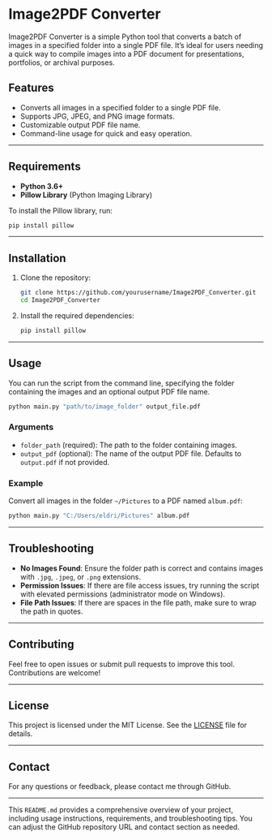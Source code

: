 # **Image2PDF Converter**

Image2PDF Converter is a simple Python tool that converts a batch of images in a specified folder into a single PDF file. It’s ideal for users needing a quick way to compile images into a PDF document for presentations, portfolios, or archival purposes.

## **Features**

- Converts all images in a specified folder to a single PDF file.
- Supports JPG, JPEG, and PNG image formats.
- Customizable output PDF file name.
- Command-line usage for quick and easy operation.

---

## **Requirements**

- **Python 3.6+**
- **Pillow Library** (Python Imaging Library)

To install the Pillow library, run:
```bash
pip install pillow
```

---

## **Installation**

1. Clone the repository:
   ```bash
   git clone https://github.com/yourusername/Image2PDF_Converter.git
   cd Image2PDF_Converter
   ```

2. Install the required dependencies:
   ```bash
   pip install pillow
   ```

---

## **Usage**

You can run the script from the command line, specifying the folder containing the images and an optional output PDF file name.

```bash
python main.py "path/to/image_folder" output_file.pdf
```

### **Arguments**

- `folder_path` (required): The path to the folder containing images.
- `output_pdf` (optional): The name of the output PDF file. Defaults to `output.pdf` if not provided.

### **Example**

Convert all images in the folder `~/Pictures` to a PDF named `album.pdf`:

```bash
python main.py "C:/Users/eldri/Pictures" album.pdf
```

---

## **Troubleshooting**

- **No Images Found**: Ensure the folder path is correct and contains images with `.jpg`, `.jpeg`, or `.png` extensions.
- **Permission Issues**: If there are file access issues, try running the script with elevated permissions (administrator mode on Windows).
- **File Path Issues**: If there are spaces in the file path, make sure to wrap the path in quotes.

---

## **Contributing**

Feel free to open issues or submit pull requests to improve this tool. Contributions are welcome!

---

## **License**

This project is licensed under the MIT License. See the [LICENSE](LICENSE) file for details.

---

## **Contact**

For any questions or feedback, please contact me through GitHub.

---

This `README.md` provides a comprehensive overview of your project, including usage instructions, requirements, and troubleshooting tips. You can adjust the GitHub repository URL and contact section as needed.
